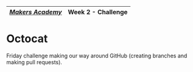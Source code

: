 | [*Makers Academy*](http://www.makersacademy.com) | Week 2 - Challenge |
| ------------------------------------------------ | ------ |

# Octocat

Friday challenge making our way around GitHub (creating branches and making pull requests).
